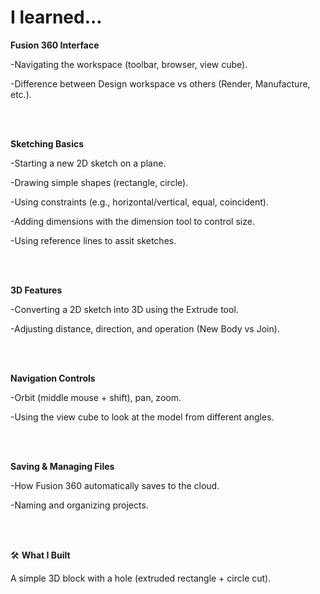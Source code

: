 # I learned...

**Fusion 360 Interface**


   -Navigating the workspace (toolbar, browser, view cube).


   -Difference between Design workspace vs others (Render, Manufacture, etc.).

<br>
<br>

**Sketching Basics**


   -Starting a new 2D sketch on a plane.


   -Drawing simple shapes (rectangle, circle).


   -Using constraints (e.g., horizontal/vertical, equal, coincident).


   -Adding dimensions with the dimension tool to control size.


   -Using reference lines to assit sketches.

<br>
<br>

**3D Features**


   -Converting a 2D sketch into 3D using the Extrude tool.


   -Adjusting distance, direction, and operation (New Body vs Join).

<br>
<br>


**Navigation Controls**


   -Orbit (middle mouse + shift), pan, zoom.


   -Using the view cube to look at the model from different angles.

<br>
<br>


**Saving & Managing Files**


   -How Fusion 360 automatically saves to the cloud.


   -Naming and organizing projects.

<br>
<br>


🛠️ **What I Built**


A simple 3D block with a hole (extruded rectangle + circle cut).
